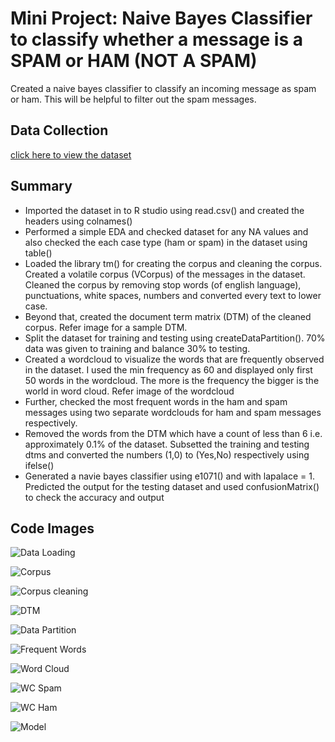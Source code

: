# Mini Project: Naive Bayes Classifier to classify whether a message is a SPAM or HAM (NOT A SPAM)

Created a naive bayes classifier to classify an incoming message as spam or ham. This will be helpful to filter out the spam messages.

## Data Collection
[click here to view the dataset](https://github.com/rohitraturi/Supervised-Machine-Learning/tree/master/SMS%20Classifier/spam.csv)

## Summary
- Imported the dataset in to R studio using read.csv() and created the headers using colnames()
- Performed a simple EDA and checked dataset for any NA values and also checked the each case type (ham or spam) in the dataset using table()
- Loaded the library tm() for creating the corpus and cleaning the corpus. Created a volatile corpus (VCorpus) of the messages in the dataset. Cleaned the corpus by removing stop words (of english language), punctuations, white spaces, numbers and converted every text to lower case.
- Beyond that, created the document term matrix (DTM) of the cleaned corpus. Refer image for a sample DTM.
- Split the dataset for training and testing using createDataPartition(). 70% data was given to training and balance 30% to testing.
- Created a wordcloud to visualize the words that are frequently observed in the dataset. I used the min frequency as 60 and displayed only first 50 words in the wordcloud. The more is the frequency the bigger is the world in word cloud. Refer image of the wordcloud
- Further, checked the most frequent words in the ham and spam messages using two separate wordclouds for ham and spam messages respectively.
- Removed the words from the DTM which have a count of less than 6 i.e. approximately 0.1% of the dataset. Subsetted the training and testing dtms and converted the numbers (1,0) to (Yes,No) respectively using ifelse()
- Generated a navie bayes classifier using e1071() and with lapalace = 1. Predicted the output for the testing dataset and used confusionMatrix() to check the accuracy and output

## Code Images

![Data Loading](https://github.com/rohitraturi/Supervised-Machine-Learning/tree/master/SMS%20Classifier/Analysis/dataloading.PNG)

![Corpus](https://github.com/rohitraturi/Supervised-Machine-Learning/tree/master/SMS%20Classifier/Analysis/corpus.PNG)

![Corpus cleaning](https://github.com/rohitraturi/Supervised-Machine-Learning/tree/master/SMS%20Classifier/Analysis/corpuscleaning.PNG)

![DTM](https://github.com/rohitraturi/Supervised-Machine-Learning/tree/master/SMS%20Classifier/Analysis/dtm.PNG)

![Data Partition](https://github.com/rohitraturi/Supervised-Machine-Learning/tree/master/SMS%20Classifier/Analysis/datapartition.PNG)

![Frequent Words](https://github.com/rohitraturi/Supervised-Machine-Learning/tree/master/SMS%20Classifier/Analysis/freqwords.PNG)

![Word Cloud](https://github.com/rohitraturi/Supervised-Machine-Learning/tree/master/SMS%20Classifier/Analysis/wc.PNG)

![WC Spam](https://github.com/rohitraturi/Supervised-Machine-Learning/tree/master/SMS%20Classifier/Analysis/wcspam.PNG)

![WC Ham](https://github.com/rohitraturi/Supervised-Machine-Learning/tree/master/SMS%20Classifier/Analysis/wcham.PNG)

![Model](https://github.com/rohitraturi/Supervised-Machine-Learning/tree/master/SMS%20Classifier/Analysis/model.PNG)
